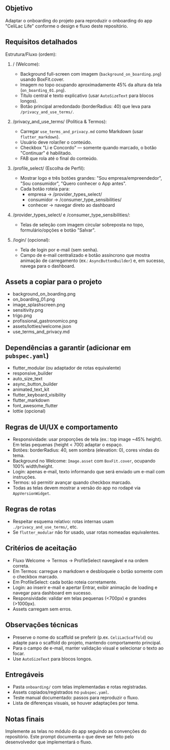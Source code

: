Objetivo
--------
Adaptar o onboarding do projeto para reproduzir o onboarding do app "CeliLac Life" conforme o design e fluxo deste repositório.

Requisitos detalhados
---------------------
Estrutura/Fluxo (ordem):

1. / (Welcome):
   - Background full-screen com imagem (`background_on_boarding.png`) usando BoxFit.cover.
   - Imagem no topo ocupando aproximadamente 45% da altura da tela (`on_boarding_01.png`).
   - Título central e texto explicativo (usar `AutoSizeText` para blocos longos).
   - Botão principal arredondado (borderRadius: 40) que leva para `/privacy_and_use_terms/`.

2. /privacy_and_use_terms/ (Política & Termos):
   - Carregar `use_terms_and_privacy.md` como Markdown (usar `flutter_markdown`).
   - Usuário deve rolar/ler o conteúdo.
   - Checkbox "Li e Concordo" — somente quando marcado, o botão "Continuar" é habilitado.
   - FAB que rola até o final do conteúdo.

3. /profile_select/ (Escolha de Perfil):
   - Mostrar logo e três botões grandes: "Sou empresa/empreendedor", "Sou consumidor", "Quero conhecer o App antes".
   - Cada botão roteia para:
     - empresa -> /provider_types_select/
     - consumidor -> /consumer_type_sensibilities/
     - conhecer -> navegar direto ao dashboard

4. /provider_types_select/ e /consumer_type_sensibilities/:
   - Telas de seleção com imagem circular sobreposta no topo, formulário/opções e botão "Salvar".

5. /login/ (opcional):
   - Tela de login por e-mail (sem senha).
   - Campo de e-mail centralizado e botão assíncrono que mostra animação de carregamento (ex.: `AsyncButtonBuilder`) e, em sucesso, navega para o dashboard.

Assets a copiar para o projeto
------------------------------
- background_on_boarding.png
- on_boarding_01.png
- image_splashscreen.png
- sensitivity.png
- trigo.png
- profissional_gastronomico.png
- assets/lotties/welcome.json
- use_terms_and_privacy.md

Dependências a garantir (adicionar em `pubspec.yaml`)
------------------------------------------------------
- flutter_modular (ou adaptador de rotas equivalente)
- responsive_builder
- auto_size_text
- async_button_builder
- animated_text_kit
- flutter_keyboard_visibility
- flutter_markdown
- font_awesome_flutter
- lottie (opcional)

Regras de UI/UX e comportamento
-------------------------------
- Responsividade: usar proporções de tela (ex.: top image ~45% height). Em telas pequenas (height < 700) adaptar o espaço.
- Botões: borderRadius: 40, sem sombra (elevation: 0), cores vindas do tema.
- Background no Welcome: `Image.asset` com `BoxFit.cover`, ocupando 100% width/height.
- Login: apenas e-mail, texto informando que será enviado um e-mail com instruções.
- Termos: só permitir avançar quando checkbox marcado.
- Todas as telas devem mostrar a versão do app no rodapé via `AppVersionWidget`.

Regras de rotas
---------------
- Respeitar esquema relativo: rotas internas usam `./privacy_and_use_terms/`, etc.
- Se `flutter_modular` não for usado, usar rotas nomeadas equivalentes.

Critérios de aceitação
----------------------
- Fluxo Welcome → Termos → ProfileSelect navegável e na ordem correta.
- Em Termos: carregue o markdown e desbloqueie o botão somente com o checkbox marcado.
- Em ProfileSelect: cada botão roteia corretamente.
- Login: ao inserir e-mail e apertar Entrar, exibir animação de loading e navegar para dashboard em sucesso.
- Responsividade: validar em telas pequenas (<700px) e grandes (>1000px).
- Assets carregam sem erros.

Observações técnicas
--------------------
- Preserve o nome do scaffold se preferir (p.ex. `CeliLacScaffold`) ou adapte para o scaffold do projeto, mantendo comportamento principal.
- Para o campo de e-mail, manter validação visual e selecionar o texto ao focar.
- Use `AutoSizeText` para blocos longos.

Entregáveis
-----------
- Pasta `onboarding/` com telas implementadas e rotas registradas.
- Assets copiados/registrados no `pubspec.yaml`.
- Teste manual documentado: passos para reproduzir o fluxo.
- Lista de diferenças visuais, se houver adaptações por tema.

Notas finais
-----------
Implemente as telas no módulo do app seguindo as convenções do repositório. Este prompt documenta o que deve ser feito pelo desenvolvedor que implementará o fluxo.